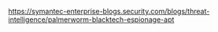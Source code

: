 https://symantec-enterprise-blogs.security.com/blogs/threat-intelligence/palmerworm-blacktech-espionage-apt
